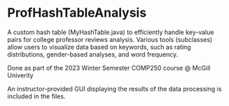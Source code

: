 # ProfHashTableAnalysis

A custom hash table (MyHashTable.java) to efficiently handle key-value pairs for college professor reviews analysis. Various tools (subclasses) allow users to visualize data based on keywords, such as rating distributions, gender-based analyses, and word frequency.

Done as part of the 2023 Winter Semester COMP250 course @ McGill Univerity

An instructor-provided GUI displaying the results of the data processing is included in the files.
